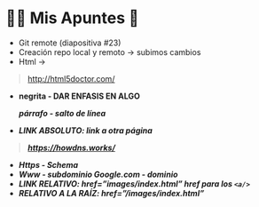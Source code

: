 # 🙋🏻 Mis Apuntes 📝

* Git remote (diapositiva #23)
* Creación repo local y remoto -> subimos cambios
* Html →
> http://html5doctor.com/
* <strong> negrita - DAR ENFASIS EN ALGO
	<em>
	<p> párrafo - salto de línea <br/> </p>
* LINK ABSOLUTO: link a otra página
> https://howdns.works/
* Https - Schema
* Www - subdominio
Google.com - dominio
* LINK RELATIVO: href=”images/index.html” href para los `<a/>`
* RELATIVO A LA RAÍZ: href=”/images/index.html”
